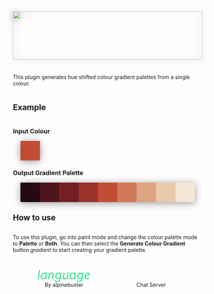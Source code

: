<div id="about-page">
<style>
  #about-page {
    display: flex;
		flex-direction: column;
    flex-grow: 1;
  }
  #about-content {
    display: flex;
		flex-direction: column;
    flex-grow: 1;
  }
  #about-content > img {
    width: 100%;
    height: 128px;
    object-fit: contain;
    margin: 16px 0 24px;
    filter: drop-shadow(0 3px 10px #0006);
  }
  .about-colour-gradient {
    display: flex;
    filter: drop-shadow(0 3px 10px #0006);
    padding: 0 20px;
  }
  .about-colour-gradient > div {
    flex: 1;
    aspect-ratio: 1;
    position: relative;
  }
  .about-colour-gradient > div:nth-child(2):last-child {
    flex: 8;
    aspect-ratio: 0;
  }
  .about-colour-gradient > div:nth-child(5)::before {
    content: "";
    position: absolute;
    left: 0;
    right: 0;
    bottom: -8px;
    height: 4px;
    background-color: var(--color-accent);
  }
  #about-markdown-links {
    display: flex;
    justify-content: space-around;
    margin: 20px 20px 0;
  }
  #about-markdown-links > a {
    display: flex;
    flex-direction: column;
    align-items: center;
    gap: 5px;
    padding: 5px;
    text-decoration: none;
    flex-grow: 1;
    flex-basis: 0;
    color: var(--color-subtle_text);
    text-align: center;
  }
  #about-markdown-links > a:hover {
    background-color: var(--color-accent);
    color: var(--color-accent_text);
    border-radius: 4px;
  }
  #about-markdown-links > a > i {
    font-size: 32px;
    width: 100%;
    max-width: initial;
    height: 32px;
    text-align: center;
  }
  #about-markdown-links > a:hover > i {
    color: var(--color-accent_text) !important;
  }
  #about-markdown-links > a > p {
    flex: 1;
    display: flex;
    align-items: center;
    margin: 0;
  }
</style>


<div id="about-content">
  <img src="/builtin_plugins/colour_gradient_generator/assets/logo.webp" />
  <p>This plugin generates hue shifted colour gradient palettes from a single colour.</p>
  <h2>Example</h2>
  <h3>Input Colour</h3>
  <div class="about-colour-gradient">
    <div style="background-color: #C14D34;"></div>
    <div></div>
  </div>
  <h3>Output Gradient Palette</h3>
  <div class="about-colour-gradient">
    <div style="background-color: #260A11;"></div>
    <div style="background-color: #4D151C;"></div>
    <div style="background-color: #741F21;"></div>
    <div style="background-color: #9A312A;"></div>
    <div style="background-color: #C14D34;"></div>
    <div style="background-color: #D27A58;"></div>
    <div style="background-color: #DDA482;"></div>
    <div style="background-color: #E9C9AB;"></div>
    <div style="background-color: #F4E7D5;"></div>
  </div>
  <h2>How to use</h2>
  <p>To use this plugin, go into paint mode and change the colour palette mode to <strong>Palette</strong> or <strong>Both</strong>. You can then select the <strong>Generate Colour Gradient</strong> button <i class="icon material-icons" style="translate:0 5px;">gradient</i> to start creating your gradient palette.</p>
</div>
<div id="about-markdown-links">
  <a href="https://alpinebuster.top/">
    <i class="material-icons icon" style="color: #33E38E;">language</i>
    <p>By alpinebuster</p>
  </a>
  <a href="https://chat.alpinebuster.top/">
    <i class="fa_big icon fas fa-comment-dots" style="color: #727FFF;"></i>
    <p>Chat Server</p>
  </a>
</div>
</div>